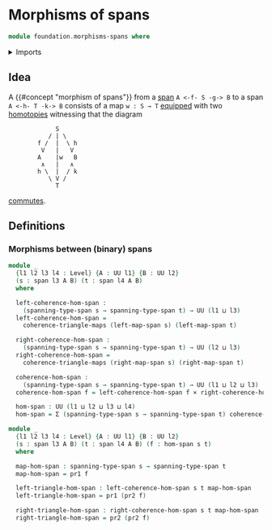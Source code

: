 # Morphisms of spans

```agda
module foundation.morphisms-spans where
```

<details><summary>Imports</summary>

```agda
open import foundation.dependent-pair-types
open import foundation.spans
open import foundation.universe-levels

open import foundation-core.cartesian-product-types
open import foundation-core.commuting-squares-of-maps
open import foundation-core.commuting-triangles-of-maps
open import foundation-core.extensions-spans
```

</details>

## Idea

A {{#concept "morphism of spans"}} from a
[span](foundation.spans.md) `A <-f- S -g-> B` to a span `A <-h- T -k-> B`
consists of a map `w : S → T` [equipped](foundation.structure.md) with two
[homotopies](foundation-core.homotopies.md) witnessing that the diagram

```text
             S
           / | \
        f /  |  \ h
         V   |   V
        A    |w   B
         ∧   |   ∧
        h \  |  / k
           \ V /
             T
```

[commutes](foundation.commuting-triangles-of-maps.md).

## Definitions

### Morphisms between (binary) spans

```agda
module _
  {l1 l2 l3 l4 : Level} {A : UU l1} {B : UU l2}
  (s : span l3 A B) (t : span l4 A B)
  where

  left-coherence-hom-span :
    (spanning-type-span s → spanning-type-span t) → UU (l1 ⊔ l3)
  left-coherence-hom-span =
    coherence-triangle-maps (left-map-span s) (left-map-span t)

  right-coherence-hom-span :
    (spanning-type-span s → spanning-type-span t) → UU (l2 ⊔ l3)
  right-coherence-hom-span =
    coherence-triangle-maps (right-map-span s) (right-map-span t)

  coherence-hom-span :
    (spanning-type-span s → spanning-type-span t) → UU (l1 ⊔ l2 ⊔ l3)
  coherence-hom-span f = left-coherence-hom-span f × right-coherence-hom-span f

  hom-span : UU (l1 ⊔ l2 ⊔ l3 ⊔ l4)
  hom-span = Σ (spanning-type-span s → spanning-type-span t) coherence-hom-span

module _
  {l1 l2 l3 l4 : Level} {A : UU l1} {B : UU l2}
  (s : span l3 A B) (t : span l4 A B) (f : hom-span s t)
  where

  map-hom-span : spanning-type-span s → spanning-type-span t
  map-hom-span = pr1 f

  left-triangle-hom-span : left-coherence-hom-span s t map-hom-span
  left-triangle-hom-span = pr1 (pr2 f)

  right-triangle-hom-span : right-coherence-hom-span s t map-hom-span
  right-triangle-hom-span = pr2 (pr2 f)
```
